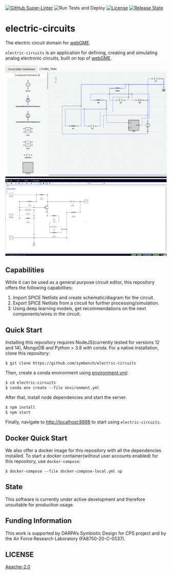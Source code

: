 [![GitHub Super-Linter](https://github.com/umesh-timalsina/electric-circuits/workflows/Lint%20Code%20Base/badge.svg
)](https://github.com/marketplace/actions/super-linter)
![Run Tests and Deploy](https://github.com/symbench/electric-circuits/workflows/Run%20Tests%20and%20Deploy/badge.svg?branch=master)
[![License](https://img.shields.io/badge/license-Apache%202.0-blue.svg)](./LICENSE)
[![Release State](https://img.shields.io/badge/state-beta-yellow.svg)](https://img.shields.io/badge/state-beta-yellow.svg)

# electric-circuits
The electric circuit domain for [webGME](https://webgme.org).

`electric-circuits` is an application for defining, creating and simulating analog electronic circuits, built on top of [webGME](https://webgme.org).

![circuit-editor](./images/circuit-editor.png)![ce-amplifier](./images/ce-amplifier.png)

## Capabilities
While it can be used as a general purpose circuit editor, this repository offers the following capabilities:

1. Import SPICE Netlists and create schematic/diagram for the circuit.
2. Export SPICE Netlists from a circuit for further processing/simulation.
3. Using deep learning models, get recommendations on the next components/wires in the circuit.


## Quick Start
Installing this repository requires NodeJS(currently tested for versions 12 and 14), MongoDB and Python > 3.8 with conda. For a native installation, clone this repository:

```shell
$ git clone https://github.com/symbench/electric-circuits
```
Then, create a conda environment using [environment.yml](./environment.yml):
```shell
$ cd electric-circuits
$ conda env create --file environment.yml
```
After that, install node dependencies and start the server.
```shell
$ npm install
$ npm start
```

Finally, navigate to [http://localhost:8888](http://localhost:8888) to start using `electric-circuits`.

## Docker Quick Start
We also offer a docker image for this repository with all the dependencies installed. To start a docker container(without user accounts enabled) for this repository, use `docker-compose`:

```shell
$ docker-compose --file docker-compose-local.yml up
```

## State
This software is currently under active development and therefore unsuitable for production usage.

## Funding Information
This work is supported by DARPA’s Symbiotic Design for CPS project and by the Air Force Research Laboratory (FA8750-20-C-0537).

## LICENSE
[Apache-2.0](./LICENSE)


